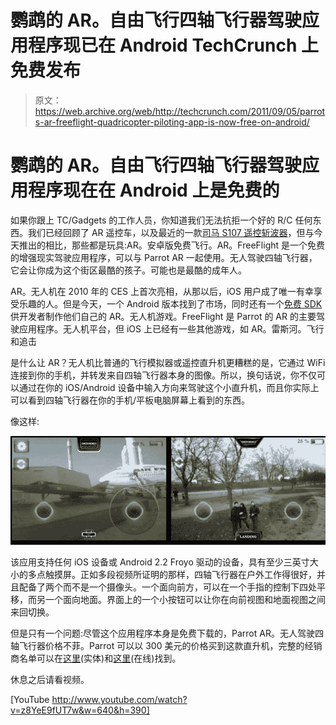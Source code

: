 # 鹦鹉的 AR。自由飞行四轴飞行器驾驶应用程序现已在 Android TechCrunch 上免费发布

> 原文：<https://web.archive.org/web/http://techcrunch.com/2011/09/05/parrots-ar-freeflight-quadricopter-piloting-app-is-now-free-on-android/>

# 鹦鹉的 AR。自由飞行四轴飞行器驾驶应用程序现在在 Android 上是免费的

如果你跟上 TC/Gadgets 的工作人员，你知道我们无法抗拒一个好的 R/C 任何东西。我们已经回顾了 AR 遥控车，以及最近的一款[司马 S107 遥控斩波器](https://web.archive.org/web/20230204135352/https://techcrunch.com/2011/09/01/syma-s107-review/)，但与今天推出的相比，那些都是玩具:AR。安卓版免费飞行。AR。FreeFlight 是一个免费的增强现实驾驶应用程序，可以与 Parrot AR 一起使用。无人驾驶四轴飞行器，它会让你成为这个街区最酷的孩子。可能也是最酷的成年人。

AR。无人机在 2010 年的 CES 上首次亮相，从那以后，iOS 用户成了唯一有幸享受乐趣的人。但是今天，一个 Android 版本找到了市场，同时还有一个[免费 SDK](https://web.archive.org/web/20230204135352/https://projects.ardrone.org/) 供开发者制作他们自己的 AR。无人机游戏。FreeFlight 是 Parrot 的 AR 的主要驾驶应用程序。无人机平台，但 iOS 上已经有一些其他游戏，如 AR。雷斯河。飞行和追击

是什么让 AR？无人机比普通的飞行模拟器或遥控直升机更糟糕的是，它通过 WiFi 连接到你的手机，并转发来自四轴飞行器本身的图像。所以，换句话说，你不仅可以通过在你的 iOS/Android 设备中输入方向来驾驶这个小直升机，而且你实际上可以看到四轴飞行器在你的手机/平板电脑屏幕上看到的东西。

像这样:

[![](img/2d0c42e6a042145880ab0ee509b643c6.png "AR.FreeFlight Screen Shot")](https://web.archive.org/web/20230204135352/https://techcrunch.com/wp-content/uploads/2011/09/screen-shot-2011-09-05-at-12-39-15-pm.png)

该应用支持任何 iOS 设备或 Android 2.2 Froyo 驱动的设备，具有至少三英寸大小的多点触摸屏。正如多段视频所证明的那样，四轴飞行器在户外工作得很好，并且配备了两个而不是一个摄像头。一个面向前方，可以在一个手指的控制下四处平移，而另一个面向地面。界面上的一个小按钮可以让你在向前视图和地面视图之间来回切换。

但是只有一个问题:尽管这个应用程序本身是免费下载的，Parrot AR。无人驾驶四轴飞行器价格不菲。Parrot 可以以 300 美元的价格买到这款直升机，完整的经销商名单可以在[这里](https://web.archive.org/web/20230204135352/http://www.parrot.com/catalog/pos/parrot/ar-drone/US/stores)(实体)和[这里](https://web.archive.org/web/20230204135352/http://www.parrot.com/catalog/pos/parrot/ar-drone/US/e-commerce)(在线)找到。

休息之后请看视频。

[YouTube http://www.youtube.com/watch?v=z8YeE9fUT7w&w=640&h=390]